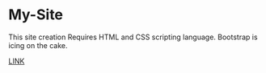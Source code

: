# My-Site
This site creation Requires HTML and CSS scripting language. Bootstrap is icing on the cake.

[LINK](https://hritik918.github.io/My-Site/)
